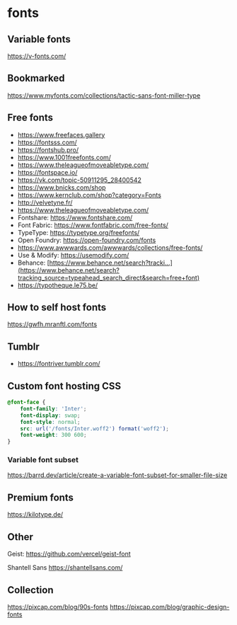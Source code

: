 # fonts

## Variable fonts

https://v-fonts.com/

## Bookmarked

https://www.myfonts.com/collections/tactic-sans-font-miller-type

## Free fonts

- https://www.freefaces.gallery
- https://fontsss.com/
- https://fontshub.pro/
- https://www.1001freefonts.com/
- https://www.theleagueofmoveabletype.com/
- https://fontspace.io/
- https://vk.com/topic-50911295_28400542
- https://www.bnicks.com/shop
- https://www.kernclub.com/shop?category=Fonts
- http://velvetyne.fr/
- https://www.theleagueofmoveabletype.com/
- Fontshare: https://www.fontshare.com/
- Font Fabric: https://www.fontfabric.com/free-fonts/
- TypeType: https://typetype.org/freefonts/
- Open Foundry: https://open-foundry.com/fonts
- https://www.awwwards.com/awwwards/collections/free-fonts/
- Use & Modify: https://usemodify.com/
- Behance: [https://www.behance.net/search?tracki...](https://www.behance.net/search?tracking_source=typeahead_search_direct&search=free+font)
- https://typotheque.le75.be/


## How to self host fonts

https://gwfh.mranftl.com/fonts

## Tumblr

- https://fontriver.tumblr.com/

## Custom font hosting CSS

```css
@font-face {
    font-family: 'Inter';
    font-display: swap;
    font-style: normal;
    src: url('/fonts/Inter.woff2') format('woff2');
    font-weight: 300 600;
}
```

### Variable font subset

https://barrd.dev/article/create-a-variable-font-subset-for-smaller-file-size


## Premium fonts

https://kilotype.de/

## Other

Geist: https://github.com/vercel/geist-font

Shantell Sans  https://shantellsans.com/

## Collection

https://pixcap.com/blog/90s-fonts
https://pixcap.com/blog/graphic-design-fonts
